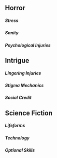 
## Horror

##### Stress

##### Sanity

##### Psychological Injuries

## Intrigue

##### Lingering Injuries

##### Stigma Mechanics

##### Social Credit

## Science Fiction

##### Lifeforms

##### Technology

##### Optional Skills